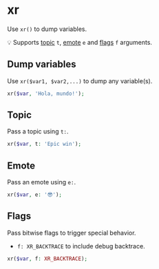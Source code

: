 # xr

Use `xr()` to dump variables.

💡 Supports [topic](#topic) `t`, [emote](#emote) `e` and [flags](#flags) `f` arguments.

## Dump variables

Use `xr($var1, $var2,...)` to dump any variable(s).

```php
xr($var, 'Hola, mundo!');
```

## Topic

Pass a topic using `t:`.

```php
xr($var, t: 'Epic win');
```

## Emote

Pass an emote using `e:`.

```php
xr($var, e: '😎');
```

## Flags

Pass bitwise flags to trigger special behavior.

* `f: XR_BACKTRACE` to include debug backtrace.

```php
xr($var, f: XR_BACKTRACE);
```
